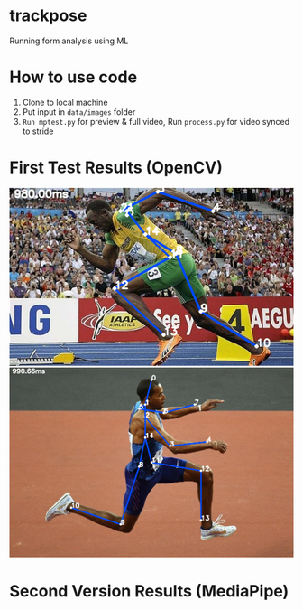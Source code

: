 # trackpose
Running form analysis using ML

# How to use code
1. Clone to local machine
2. Put input in `data/images` folder
3. `Run mptest.py` for preview & full video, Run `process.py` for video synced to stride

# First Test Results (OpenCV)
![bolt](https://github.com/2r4u/trackpose/blob/main/data/results/Human%20Pose%20Estimation_screenshot_10.04.2024-2.png) 
![taylor](https://github.com/2r4u/trackpose/blob/main/data/results/Human%20Pose%20Estimation_screenshot_10.04.2024.png)

# Second Version Results (MediaPipe)
